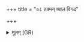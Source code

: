+++
title = "०८ तक्मन् व्याल विगद"

+++
<details><summary>मूलम् (GR)</summary>

तक्मन् व्याल विगद  
व्यङ्ग भूरि यावय ।  
दासीं निष्टक्वरीम् इच्छ  
तां वज्रेण सम् अर्पय ॥
</details>